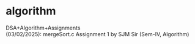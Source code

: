 # algorithm
DSA+Algorithm+Assignments
<br>
(03/02/2025): mergeSort.c Assignment 1 by SJM Sir (Sem-IV, Algorithm)
<br> 
